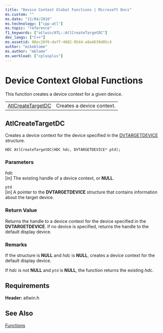 ```yaml
---
title: "Device Context Global Functions | Microsoft Docs"
ms.custom: ""
ms.date: "11/04/2016"
ms.technology: ["cpp-atl"]
ms.topic: "reference"
f1_keywords: ["atlwin/ATL::AtlCreateTargetDC"]
dev_langs: ["C++"]
ms.assetid: 08ec28f6-daff-4882-9544-e8a4639d05c4
author: "mikeblome"
ms.author: "mblome"
ms.workload: ["cplusplus"]
---
```

# Device Context Global Functions
This function creates a device context for a given device.  
  
|||  
|-|-|  
|[AtlCreateTargetDC](#atlcreatetargetdc)|Creates a device context.|  
  
##  <a name="atlcreatetargetdc"></a>  AtlCreateTargetDC  
 Creates a device context for the device specified in the [DVTARGETDEVICE](http://msdn.microsoft.com/library/windows/desktop/ms686613) structure.  
  
```
HDC AtlCreateTargetDC(HDC hdc, DVTARGETDEVICE* ptd);
```  
  
### Parameters  
 *hdc*  
 [in] The existing handle of a device context, or **NULL**.  
  
 `ptd`  
 [in] A pointer to the **DVTARGETDEVICE** structure that contains information about the target device.  
  
### Return Value  
 Returns the handle to a device context for the device specified in the **DVTARGETDEVICE**. If no device is specified, returns the handle to the default display device.  
  
### Remarks  
 If the structure is **NULL** and *hdc* is **NULL**, creates a device context for the default display device.  
  
 If *hdc* is not **NULL** and `ptd` is **NULL**, the function returns the existing *hdc*.  

## Requirements  
 **Header:** atlwin.h  
   
## See Also  
 [Functions](../../atl/reference/atl-functions.md)
